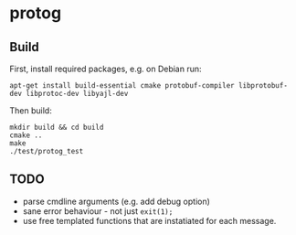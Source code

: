 # protog

## Build

First, install required packages, e.g. on Debian run:

```
apt-get install build-essential cmake protobuf-compiler libprotobuf-dev libprotoc-dev libyajl-dev
```

Then build:

```
mkdir build && cd build
cmake ..
make
./test/protog_test
```

## TODO

* parse cmdline arguments (e.g. add debug option)
* sane error behaviour - not just `exit(1);`
* use free templated functions that are instatiated for each message.
